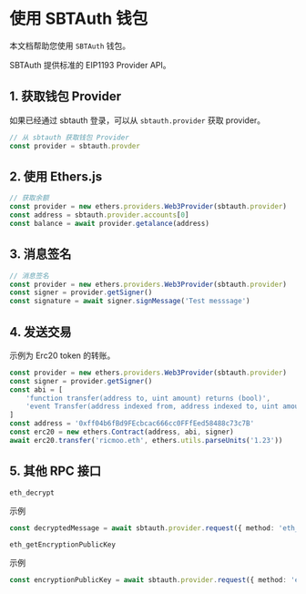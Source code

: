 # 使用 SBTAuth 钱包

本文档帮助您使用 `SBTAuth` 钱包。

SBTAuth 提供标准的 EIP1193 Provider API。

## 1. 获取钱包 Provider
如果已经通过 sbtauth 登录，可以从 `sbtauth.provider` 获取 provider。
```typescript
// 从 sbtauth 获取钱包 Provider
const provider = sbtauth.provder
```
## 2. 使用 Ethers.js 
```typescript
// 获取余额
const provider = new ethers.providers.Web3Provider(sbtauth.provider)
const address = sbtauth.provider.accounts[0]
const balance = await provider.getalance(address)
```
## 3. 消息签名
```typescript
// 消息签名
const provider = new ethers.providers.Web3Provider(sbtauth.provider)
const signer = provider.getSigner()
const signature = await signer.signMessage('Test messsage')
```
## 4. 发送交易
示例为 Erc20 token 的转账。
```typescript
const provider = new ethers.providers.Web3Provider(sbtauth.provider)
const signer = provider.getSigner()
const abi = [
	'function transfer(address to, uint amount) returns (bool)',
	'event Transfer(address indexed from, address indexed to, uint amount)',
]
const address = '0xff04b6fBd9FEcbcac666cc0FFfEed58488c73c7B'
const erc20 = new ethers.Contract(address, abi, signer)
await erc20.transfer('ricmoo.eth', ethers.utils.parseUnits('1.23'))
```
## 5. 其他 RPC 接口

`eth_decrypt`

示例
```typescript
const decryptedMessage = await sbtauth.provider.request({ method: 'eth_decrypt', params: [message] })
```

`eth_getEncryptionPublicKey`

示例
```typescript
const encryptionPublicKey = await sbtauth.provider.request({ method: 'eth_getEncryptionPublicKey' })
```